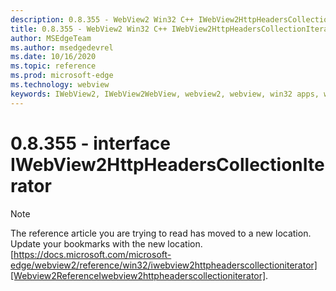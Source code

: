 ```yaml
---
description: 0.8.355 - WebView2 Win32 C++ IWebView2HttpHeadersCollectionIterator
title: 0.8.355 - WebView2 Win32 C++ IWebView2HttpHeadersCollectionIterator
author: MSEdgeTeam
ms.author: msedgedevrel
ms.date: 10/16/2020
ms.topic: reference
ms.prod: microsoft-edge
ms.technology: webview
keywords: IWebView2, IWebView2WebView, webview2, webview, win32 apps, win32, edge
---
```


# 0.8.355 - interface IWebView2HttpHeadersCollectionIterator 

> [!NOTE]
> The reference article you are trying to read has moved to a new location.  
> Update your bookmarks with the new location.  
> [https://docs.microsoft.com/microsoft-edge/webview2/reference/win32/iwebview2httpheaderscollectioniterator][Webview2ReferenceIwebview2httpheaderscollectioniterator].  

[Webview2ReferenceIwebview2httpheaderscollectioniterator]: /microsoft-edge/webview2/reference/win32/iwebview2httpheaderscollectioniterator "interface IWebView2HttpHeadersCollectionIterator | Microsoft Docs"
